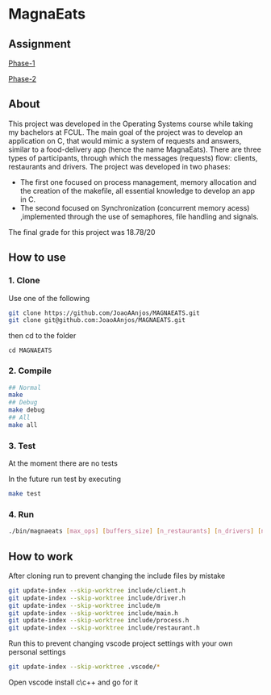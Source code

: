 # MagnaEats

## Assignment

[Phase-1](https://github.com/JoaoAAnjos/MAGNAEATS/blob/master/rsc/so2021_2022-projecto1-fase1.pdf)

[Phase-2](https://github.com/JoaoAAnjos/MAGNAEATS/blob/master/rsc/so2021_2022-projecto2_v3.pdf)

## About

This project was developed in the Operating Systems course while taking my bachelors at FCUL. The main goal of the project was to develop an application on C, that would mimic a system of requests and answers, similar to a food-delivery app (hence the name MagnaEats). There are three types of participants, through which the messages (requests) flow: clients, restaurants and drivers. 
The project was developed in two phases: 
* The first one focused on process management, memory allocation and the creation of the makefile, all essential knowledge to develop an app in C.
* The second focused on Synchronization (concurrent memory acess) ,implemented through the use of semaphores, file handling and signals.

The final grade for this project was 18.78/20

## How to use

### 1. Clone

Use one of the following

```sh
git clone https://github.com/JoaoAAnjos/MAGNAEATS.git
git clone git@github.com:JoaoAAnjos/MAGNAEATS.git
```

then cd to the folder

```
cd MAGNAEATS
```

### 2. Compile

```sh
## Normal
make
## Debug
make debug
## All
make all
```

### 3. Test

At the moment there are no tests

In the future run test by executing

```sh
make test
```

### 4. Run

```sh
./bin/magnaeats [max_ops] [buffers_size] [n_restaurants] [n_drivers] [n_clients]
```


## How to work

After cloning run to prevent changing the include files by mistake

```sh
git update-index --skip-worktree include/client.h
git update-index --skip-worktree include/driver.h
git update-index --skip-worktree include/m
git update-index --skip-worktree include/main.h
git update-index --skip-worktree include/process.h
git update-index --skip-worktree include/restaurant.h
```

Run this to prevent changing vscode project settings with your own personal settings

```sh
git update-index --skip-worktree .vscode/*
```

Open vscode install c\c++ and go for it

